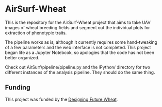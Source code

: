 # AirSurf-Wheat

This is the repository for the AirSurf-Wheat project that aims to take UAV images of wheat breeding fields and segment out the individual plots for extraction of phenotypic traits.

The pipeline works as is, although it currently requires some hand-tweaking of a few parameters and the web interface is not completed. This project began life as a Jupyter Notebook, so apologies that the code has not been better organized.

Check out AirSurf/pipeline/pipeline.py and the IPython/ directory for two different instances of the analysis pipeline. They should do the same thing.

## Funding

This project was funded by the [Designing Future Wheat](https://designingfuturewheat.org.uk).
